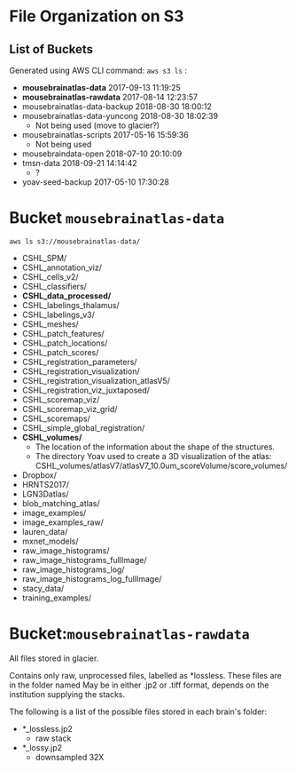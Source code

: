 # File Organization on S3

## List of Buckets

 Generated using AWS CLI command: `aws s3 ls` :
* __mousebrainatlas-data__ 2017-09-13 11:19:25
* __mousebrainatlas-rawdata__ 2017-08-14 12:23:57
* mousebrainatlas-data-backup 2018-08-30 18:00:12
* mousebrainatlas-data-yuncong 2018-08-30 18:02:39
  * Not being used (move to glacier?)
* mousebrainatlas-scripts 2017-05-16 15:59:36
  * Not being used
* mousebraindata-open 2018-07-10 20:10:09
* tmsn-data 2018-09-21 14:14:42
  * ?
* yoav-seed-backup 2017-05-10 17:30:28

# Bucket `mousebrainatlas-data`

`aws ls s3://mousebrainatlas-data/`
 
* CSHL_SPM/
* CSHL_annotation_viz/
* CSHL_cells_v2/
* CSHL_classifiers/
* __CSHL_data_processed/__
* CSHL_labelings_thalamus/
* CSHL_labelings_v3/
* CSHL_meshes/
* CSHL_patch_features/
* CSHL_patch_locations/
* CSHL_patch_scores/
* CSHL_registration_parameters/
* CSHL_registration_visualization/
* CSHL_registration_visualization_atlasV5/
* CSHL_registration_viz_juxtaposed/
* CSHL_scoremap_viz/
* CSHL_scoremap_viz_grid/
* CSHL_scoremaps/
* CSHL_simple_global_registration/
* __CSHL_volumes/__ 
   * The location of the information about the shape of the structures.
   * The directory Yoav used to create a 3D visualization of the atlas: CSHL_volumes/atlasV7/atlasV7_10.0um_scoreVolume/score_volumes/
* Dropbox/
* HRNTS2017/
* LGN3Datlas/
* blob_matching_atlas/
* image_examples/
* image_examples_raw/
* lauren_data/
* mxnet_models/
* raw_image_histograms/
* raw_image_histograms_fullImage/
* raw_image_histograms_log/
* raw_image_histograms_log_fullImage/
* stacy_data/
* training_examples/ 
    
    
# Bucket:`mousebrainatlas-rawdata`

All files stored in glacier.

Contains only raw, unprocessed files, labelled as *lossless. These files are in the folder named May be in either .jp2 or .tiff format, depends on the institution supplying the stacks.

The following is a list of the possible files stored in each brain's folder:
- *_lossless.jp2 
  - raw stack
- *_lossy.jp2    
  - downsampled 32X
